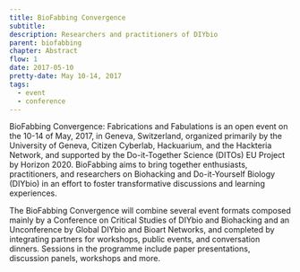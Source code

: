 ```yaml
---
title: BioFabbing Convergence
subtitle:
description: Researchers and practitioners of DIYbio
parent: biofabbing
chapter: Abstract
flow: 1
date: 2017-05-10
pretty-date: May 10-14, 2017
tags:
  - event
  - conference
---
```


BioFabbing Convergence: Fabrications and Fabulations is an open event on the 10-14 of May, 2017, in Geneva, Switzerland, organized primarily by the University of Geneva, Citizen Cyberlab, Hackuarium, and the Hackteria Network, and supported by the Do-it-Together Science (DITOs) EU Project by Horizon 2020. BioFabbing aims to bring together enthusiasts, practitioners, and researchers on Biohacking and Do-it-Yourself Biology (DIYbio) in an effort to foster transformative discussions and learning experiences.

The BioFabbing Convergence will combine several event formats composed mainly by a Conference on Critical Studies of DIYbio and Biohacking and an Unconference by Global DIYbio and Bioart Networks, and completed by integrating partners for workshops, public events, and conversation dinners. Sessions in the programme include paper presentations, discussion panels, workshops and more.
